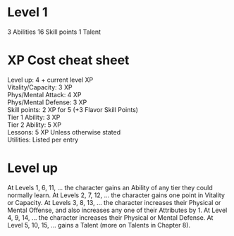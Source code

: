 # Level 1
3 Abilities
16 Skill points
1 Talent

# XP Cost cheat sheet  
Level up: 4 + current level XP  
Vitality/Capacity: 3 XP  
Phys/Mental Attack: 4 XP  
Phys/Mental Defense: 3 XP  
Skill points: 2 XP for 5 (+3 Flavor Skill Points)  
Tier 1 Ability: 3 XP  
Tier 2 Ability: 5 XP  
Lessons: 5 XP Unless otherwise stated  
Utilities: Listed per entry

# Level up
At Levels 1, 6, 11, … the character gains an Ability of any tier they could normally learn.
At Levels 2, 7, 12, … the character gains one point in Vitality or Capacity.
At Levels 3, 8, 13, … the character increases their Physical or Mental Offense, and also increases any one of their Attributes by 1.
At Level 4, 9, 14, … the character increases their Physical or Mental Defense.
At Level 5, 10, 15, … gains a Talent (more on Talents in Chapter 8).